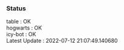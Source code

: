 ### Status


table : OK  
hogwarts : OK  
icy-bot : OK  
Latest Update : 2022-07-12 21:07:49.140680
